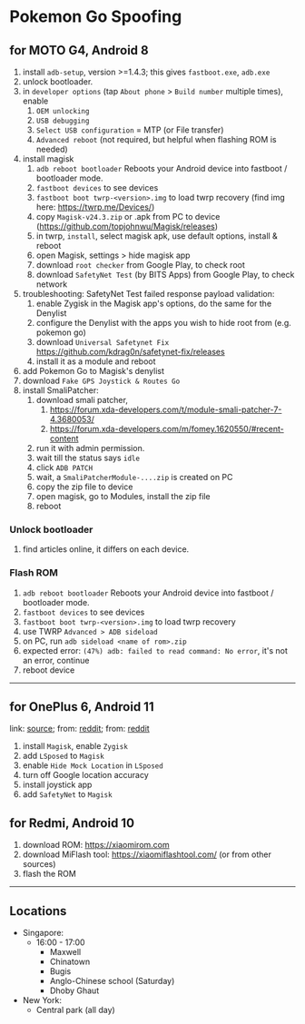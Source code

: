 # Pokemon Go Spoofing

## for MOTO G4, Android 8

1. install `adb-setup`, version >=1.4.3; this gives `fastboot.exe`, `adb.exe`
2. unlock bootloader.
3. in `developer options` (tap `About phone` > `Build number` multiple times), enable
    1. `OEM unlocking`
    2. `USB debugging`
    3. `Select USB configuration` = MTP (or File transfer)
    4. `Advanced reboot` (not required, but helpful when flashing ROM is needed)
4. install magisk
    1. `adb reboot bootloader` Reboots your Android device into fastboot / bootloader mode.
    2. `fastboot devices` to see devices
    3. `fastboot boot twrp-<version>.img` to load twrp recovery (find img here: https://twrp.me/Devices/)
    4. copy `Magisk-v24.3.zip` or .apk from PC to device (https://github.com/topjohnwu/Magisk/releases)
    5. in twrp, `install`, select magisk apk, use default options, install & reboot
    6. open Magisk, settings > hide magisk app
    7. download `root checker` from Google Play, to check root
    8. download `SafetyNet Test` (by BITS Apps) from Google Play, to check network
5. troubleshooting: SafetyNet Test failed response payload validation:
    1. enable Zygisk in the Magisk app's options, do the same for the Denylist
    2. configure the Denylist with the apps you wish to hide root from (e.g. pokemon go)
    3. download `Universal Safetynet Fix` https://github.com/kdrag0n/safetynet-fix/releases
    4. install it as a module and reboot
6. add Pokemon Go to Magisk's denylist
7. download `Fake GPS Joystick & Routes Go`
8. install SmaliPatcher:
    1. download smali patcher, 
        1. https://forum.xda-developers.com/t/module-smali-patcher-7-4.3680053/
        2. https://forum.xda-developers.com/m/fomey.1620550/#recent-content
    3. run it with admin permission.
    4. wait till the status says `idle`
    5. click `ADB PATCH`
    6. wait, a `SmaliPatcherModule-....zip` is created on PC
    7. copy the zip file to device
    8. open magisk, go to Modules, install the zip file
    9. reboot

### Unlock bootloader

1. find articles online, it differs on each device.

### Flash ROM

1. `adb reboot bootloader` Reboots your Android device into fastboot / bootloader mode.
2. `fastboot devices` to see devices
3. `fastboot boot twrp-<version>.img` to load twrp recovery
4. use TWRP `Advanced > ADB sideload`
5. on PC, run `adb sideload <name of rom>.zip`
6. expected error: `(47%) adb: failed to read command: No error`, it's not an error, continue
7. reboot device

---

## for OnePlus 6, Android 11

link: [source](https://docs.google.com/document/d/1tc1ygrT2q51jSmFMy6-VsRmc-lsROxrFEcAtrqH7z28/edit);
from: [reddit](https://www.reddit.com/r/PoGoAndroidSpoofing/comments/171ry0n/rooted_method_1_lsposed_guide_for_android_8_9_10/);
from: [reddit](https://www.reddit.com/r/PoGoAndroidSpoofing/comments/rtyeyg/clickpress_here_mega_post_4_everything_you_need/)

1. install `Magisk`, enable `Zygisk`
2. add `LSposed` to `Magisk`
3. enable `Hide Mock Location` in `LSposed`
4. turn off Google location accuracy
5. install joystick app
6. add `SafetyNet` to `Magisk`

## for Redmi, Android 10

1. download ROM: https://xiaomirom.com
2. download MiFlash tool: https://xiaomiflashtool.com/ (or from other sources)
3. flash the ROM

---

## Locations

- Singapore:
  - 16:00 - 17:00
    - Maxwell
    - Chinatown
    - Bugis
    - Anglo-Chinese school (Saturday)
    - Dhoby Ghaut
- New York:
  - Central park (all day)
